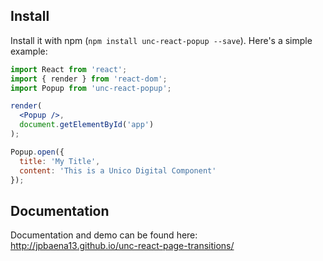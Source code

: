 ## Install

Install it with npm (`npm install unc-react-popup --save`). Here's a simple example:

```jsx
import React from 'react';
import { render } from 'react-dom';
import Popup from 'unc-react-popup';

render(
  <Popup />,
  document.getElementById('app')
);

Popup.open({
  title: 'My Title',
  content: 'This is a Unico Digital Component'
});
```

## Documentation

Documentation and demo can be found here: http://jpbaena13.github.io/unc-react-page-transitions/